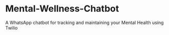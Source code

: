 # Mental-Wellness-Chatbot
A WhatsApp chatbot for tracking and maintaining your Mental Health using Twilio
